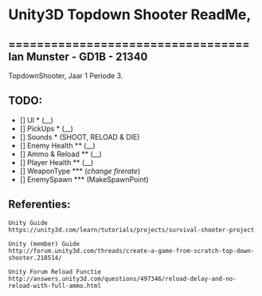 # Unity3D Topdown Shooter ReadMe,
==================================
Ian Munster - GD1B - 21340
----------------------------------

TopdownShooter, Jaar 1 Periode 3.

## TODO:
- [] UI			*   	(__)
- [] PickUps			*	(__)
- [] Sounds			*	(SHOOT, RELOAD & DIE)
- [] Enemy Health 		**	(__)
- [] Ammo & Reload		**	(__)
- [] Player Health 		**	(__)
- [] WeaponType		***	(*change firerate*)
- [] EnemySpawn 		***	(MakeSpawnPoint)

## Referenties:
	Unity Guide
	https://unity3d.com/learn/tutorials/projects/survival-shooter-project

	Unity (member) Guide
	http://forum.unity3d.com/threads/create-a-game-from-scratch-top-down-shooter.218514/

	Unity Forum Reload Functie
	http://answers.unity3d.com/questions/497346/reload-delay-and-no-reload-with-full-ammo.html